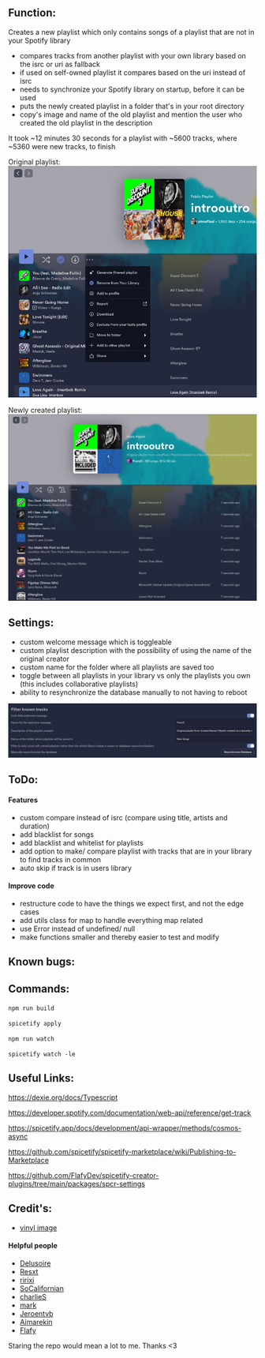 ## Function:

Creates a new playlist which only contains songs of a playlist that are not in your Spotify library

- compares tracks from another playlist with your own library based on the isrc or uri as fallback
- if used on self-owned playlist it compares based on the uri instead of isrc
- needs to synchronize your Spotify library on startup, before it can be used
- puts the newly created playlist in a folder that's in your root directory
- copy's image and name of the old playlist and mention the user who created the old playlist in the description

It took ~12 minutes 30 seconds for a playlist with ~5600 tracks, where ~5360 were new tracks, to finish

Original playlist:
<img src="assets/ContextMenu.png">

Newly created playlist:
<img src="assets/Final Playlist.png">

## Settings:

- custom welcome message which is toggleable
- custom playlist description with the possibility of using the name of the original creator
- custom name for the folder where all playlists are saved too
- toggle between all playlists in your library vs only the playlists you own (this includes collaborative playlists)
- ability to resynchronize the database manually to not having to reboot

<img src="assets/Settings.png">

## ToDo:

#### Features

- custom compare instead of isrc (compare using title, artists and duration)
- add blacklist for songs
- add blacklist and whitelist for playlists
- add option to make/ compare playlist with tracks that are in your library to find tracks in common
- auto skip if track is in users library

#### Improve code

- restructure code to have the things we expect first, and not the edge cases
- add utils class for map to handle everything map related
- use Error instead of undefined/ null
- make functions smaller and thereby easier to test and modify

## Known bugs:

## Commands:

``npm run build``

``spicetify apply``

``npm run watch``

``spicetify watch -le``

## Useful Links:

https://dexie.org/docs/Typescript

https://developer.spotify.com/documentation/web-api/reference/get-track

https://spicetify.app/docs/development/api-wrapper/methods/cosmos-async

https://github.com/spicetify/spicetify-marketplace/wiki/Publishing-to-Marketplace

https://github.com/FlafyDev/spicetify-creator-plugins/tree/main/packages/spcr-settings

## Credit's:

- [vinyl image](https://unsplash.com/photos/assorted-books-on-red-plastic-crate-f8MLY_HKwqQ)
#### Helpful people
- [Delusoire](https://github.com/Delusoire)
- [Resxt](https://github.com/Resxt)
- [ririxi](https://github.com/rxri)
- [SoCalifornian](https://github.com/surfbryce)
- [charlieS](https://github.com/CharlieS1103)
- [mark](https://github.com/machinemessiah)
- [Jeroentvb](https://github.com/jeroentvb)
- [Aimarekin](https://github.com/Aimarekin)
- [Flafy](https://github.com/FlafyDev)

Staring the repo would mean a lot to me. Thanks <3
